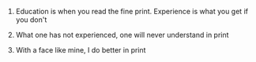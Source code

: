 1. Education is when you read the fine print. Experience is what you get if you don't

3. What one has not experienced, one will never understand in print

2. With a face like mine, I do better in print
